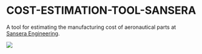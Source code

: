 # COST-ESTIMATION-TOOL-SANSERA
A tool for estimating the manufacturing cost of aeronautical parts at [Sansera Engineering](https://sansera.in/).

![](https://i.imgur.com/1RjJDDW.png)
